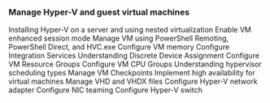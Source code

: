 
### Manage Hyper-V and guest virtual machines
Installing Hyper-V on a server and using nested virtualization
Enable VM enhanced session mode
Manage VM using PowerShell Remoting, PowerShell Direct, and HVC.exe
Configure VM memory
Configure Integration Services
Understanding Discrete Device Assignment
Configure VM Resource Groups
Configure VM CPU Groups
Understanding hypervisor scheduling types
Manage VM Checkpoints
Implement high availability for virtual machines
Manage VHD and VHDX files
Configure Hyper-V network adapter
Configure NIC teaming
Configure Hyper-V switch
